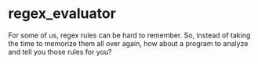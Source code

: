 # regex_evaluator
For some of us, regex rules can be hard to remember. So, instead of taking the time to memorize them all over again, how about a program to analyze and tell you those rules for you?
